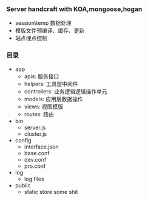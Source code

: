 ### Server handcraft with KOA,mongoose,hogan
* session\temp 数据处理
* 模版文件预编译、缓存、更新
* 站点埋点控制

### 目录
- app
    - apis: 服务接口
    - helpers: 工具型中间件
    - controllers: 业务逻辑逻辑操作单元
    - models: 应用层数据操作
    - views: 视图模版
    - routes: 路由
- bin
    * server.js
    * cluster.js
- config
    * interface.json
    * base.conf
    * dev.conf
    * pro.conf
- log
    * log files
- public
    * static store some shit